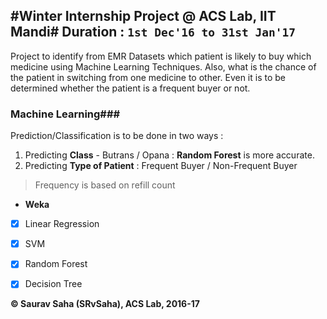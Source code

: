 #Winter Internship Project @ ACS Lab, IIT Mandi#
**Duration** : `1st Dec'16 to 31st Jan'17`
----
Project to identify from EMR Datasets which patient is likely to buy which medicine using Machine Learning Techniques. Also, what is the chance of the patient in switching from one medicine to other. Even it is to be determined whether the patient is a frequent buyer or not.
### Machine Learning###
Prediction/Classification is to be done in two ways : 
 1.  Predicting __Class__ - Butrans / Opana : __Random Forest__ is more accurate.
 2.  Predicting __Type of Patient__ : Frequent Buyer / Non-Frequent Buyer 
 > Frequency is based on refill count
   

 * __Weka__
  -  [x]  Linear Regression 
  -  [x]  SVM
  -  [x]  Random Forest
  -  [x]  Decision Tree
    


**&copy; Saurav Saha (SRvSaha), ACS Lab, 2016-17**
